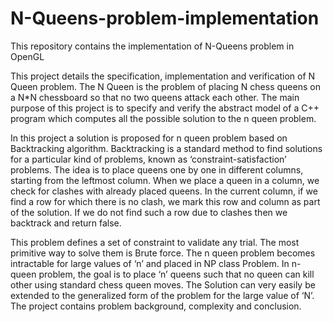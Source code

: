 # N-Queens-problem-implementation
This repository contains the implementation of N-Queens problem in OpenGL


This project details the specification, implementation and verification of N Queen problem. The N Queen is the problem of placing N chess queens on a N*N chessboard so that no two queens attack each other. The main purpose of this project is to specify and verify the abstract model of a C++ program which computes all the possible solution to the n queen problem.

In this project a solution is proposed for n queen problem based on Backtracking algorithm. Backtracking is a standard method to find solutions for a particular kind of problems, known as ‘constraint-satisfaction’ problems. The idea is to place queens one by one in different columns, starting from the leftmost column. When we place a queen in a column, we check for clashes with already placed queens. In the current column, if we find a row for which there is no clash, we mark this row and column as part of the solution. If we do not find such a row due to clashes then we backtrack and return false.

This problem defines a set of constraint to validate any trial. The most primitive way to solve them is Brute force. The n queen problem becomes intractable for large values of ‘n’ and placed in NP class Problem. In n-queen problem, the goal is to place ‘n’ queens such that no queen can kill other using standard chess queen moves. The Solution can very easily be extended to the generalized form of the problem for the large value of ‘N’. The project contains problem background, complexity and conclusion.
